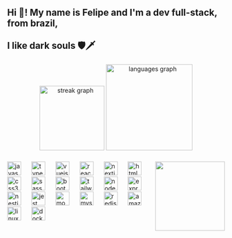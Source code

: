 <h2 align="left">Hi 👋! My name is Felipe and I'm a dev full-stack, from brazil,<br><br>I like dark souls 🛡️🗡️</h2>

###

<div align="center">
  <img src="https://streak-stats.demolab.com?user=OctoDev4&locale=en&mode=daily&theme=dracula&hide_border=false&border_radius=5" height="150" alt="streak graph"  />
  <img src="https://github-readme-stats.vercel.app/api/top-langs?username=OctoDev4&locale=en&hide_title=false&layout=compact&card_width=320&langs_count=7&theme=dracula&hide_border=false" height="200" alt="languages graph"  />
</div>

###

<img align="right" height="161" src="https://media.giphy.com/media/tDfClZn3KzGpSL2PXk/giphy.gif?cid=790b76118mq8j7r4x62hl2if83xh6htkuj9p9nm8f4l5n85h&ep=v1_gifs_search&rid=giphy.gif&ct=g"  />

###

<div align="left">
  <img src="https://cdn.simpleicons.org/javascript/F7DF1E" height="32" alt="javascript logo"  />
  <img width="16" />
  <img src="https://cdn.jsdelivr.net/gh/devicons/devicon/icons/typescript/typescript-original.svg" height="32" alt="typescript logo"  />
  <img width="16" />
  <img src="https://cdn.jsdelivr.net/gh/devicons/devicon/icons/vuejs/vuejs-original.svg" height="32" alt="vuejs logo"  />
  <img width="16" />
  <img src="https://cdn.jsdelivr.net/gh/devicons/devicon/icons/react/react-original.svg" height="32" alt="react logo"  />
  <img width="16" />
  <img src="https://cdn.jsdelivr.net/gh/devicons/devicon/icons/nextjs/nextjs-original.svg" height="32" alt="nextjs logo"  />
  <img width="16" />
  <img src="https://cdn.jsdelivr.net/gh/devicons/devicon/icons/html5/html5-original.svg" height="32" alt="html5 logo"  />
  <img width="16" />
  <img src="https://cdn.jsdelivr.net/gh/devicons/devicon/icons/css3/css3-original.svg" height="32" alt="css3 logo"  />
  <img width="16" />
  <img src="https://cdn.jsdelivr.net/gh/devicons/devicon/icons/sass/sass-original.svg" height="32" alt="sass logo"  />
  <img width="16" />
  <img src="https://cdn.jsdelivr.net/gh/devicons/devicon/icons/bootstrap/bootstrap-original.svg" height="32" alt="bootstrap logo"  />
  <img width="16" />
  <img src="https://cdn.simpleicons.org/tailwindcss/06B6D4" height="32" alt="tailwindcss logo"  />
  <img width="16" />
  <img src="https://cdn.jsdelivr.net/gh/devicons/devicon/icons/nodejs/nodejs-original.svg" height="32" alt="nodejs logo"  />
  <img width="16" />
  <img src="https://cdn.jsdelivr.net/gh/devicons/devicon/icons/express/express-original.svg" height="32" alt="express logo"  />
  <img width="16" />
  <img src="https://cdn.simpleicons.org/nestjs/E0234E" height="32" alt="nestjs logo"  />
  <img width="16" />
  <img src="https://cdn.jsdelivr.net/gh/devicons/devicon/icons/jest/jest-plain.svg" height="32" alt="jest logo"  />
  <img width="16" />
  <img src="https://cdn.jsdelivr.net/gh/devicons/devicon/icons/mongodb/mongodb-original.svg" height="32" alt="mongodb logo"  />
  <img width="16" />
  <img src="https://cdn.jsdelivr.net/gh/devicons/devicon/icons/mysql/mysql-original.svg" height="32" alt="mysql logo"  />
  <img width="16" />
  <img src="https://cdn.jsdelivr.net/gh/devicons/devicon/icons/redis/redis-original.svg" height="32" alt="redis logo"  />
  <img width="16" />
  <img src="https://skillicons.dev/icons?i=aws" height="32" alt="amazonwebservices logo"  />
  <img width="16" />
  <img src="https://cdn.jsdelivr.net/gh/devicons/devicon/icons/linux/linux-original.svg" height="32" alt="linux logo"  />
  <img width="16" />
  <img src="https://cdn.jsdelivr.net/gh/devicons/devicon/icons/docker/docker-original.svg" height="32" alt="docker logo"  />
</div>

###
